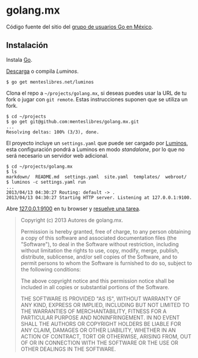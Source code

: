 # golang.mx

Código fuente del sitio del [grupo de usuarios Go en México][1].

## Instalación

Instala [Go](http://golang.org).

[Descarga][2] o compila *Luminos*.

```
$ go get menteslibres.net/luminos
```

Clona el repo a `~/projects/golang.mx`, si deseas puedes usar la URL de tu fork
o jugar con `git remote`. Estas instrucciones suponen que se utiliza un fork.

```
$ cd ~/projects
$ go get git@github.com:menteslibres/golang.mx.git
...
Resolving deltas: 100% (3/3), done.
```

El proyecto incluye un `settings.yaml` que puede ser cargado por [Luminos][3],
esta configuración pondrá a Luminos en modo *standalone*, por lo que no será
necesario un servidor web adicional.

```
$ cd ~/projects/golang.mx
$ ls
markdown/  README.md  settings.yaml  site.yaml  templates/  webroot/
$ luminos -c settings.yaml run
...
2013/04/13 04:30:27 Routing: default -> .
2013/04/13 04:30:27 Starting HTTP server. Listening at 127.0.0.1:9100.
```

Abre [127.0.0.1:9100](http://127.0.0.1:9100) en tu browser y
[resuelve una tarea](https://github.com/menteslibres/golang.mx/issues).

[1]: http://golang.mx
[2]: https://menteslibres.net/luminos/download
[3]: https://menteslibres.net/luminos

> Copyright (c) 2013 Autores de golang.mx.
>
> Permission is hereby granted, free of charge, to any person obtaining
> a copy of this software and associated documentation files (the
> "Software"), to deal in the Software without restriction, including
> without limitation the rights to use, copy, modify, merge, publish,
> distribute, sublicense, and/or sell copies of the Software, and to
> permit persons to whom the Software is furnished to do so, subject to
> the following conditions:
>
> The above copyright notice and this permission notice shall be
> included in all copies or substantial portions of the Software.
>
> THE SOFTWARE IS PROVIDED "AS IS", WITHOUT WARRANTY OF ANY KIND,
> EXPRESS OR IMPLIED, INCLUDING BUT NOT LIMITED TO THE WARRANTIES OF
> MERCHANTABILITY, FITNESS FOR A PARTICULAR PURPOSE AND
> NONINFRINGEMENT. IN NO EVENT SHALL THE AUTHORS OR COPYRIGHT HOLDERS BE
> LIABLE FOR ANY CLAIM, DAMAGES OR OTHER LIABILITY, WHETHER IN AN ACTION
> OF CONTRACT, TORT OR OTHERWISE, ARISING FROM, OUT OF OR IN CONNECTION
> WITH THE SOFTWARE OR THE USE OR OTHER DEALINGS IN THE SOFTWARE.
